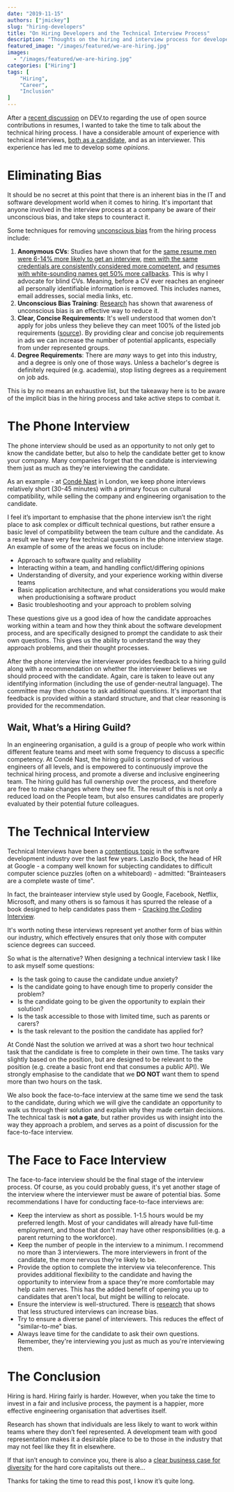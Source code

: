 ```yaml
---
date: "2019-11-15"
authors: ["jmickey"]
slug: "hiring-developers"
title: "On Hiring Developers and the Technical Interview Process"
description: "Thoughts on the hiring and interview process for developers, with a focus on inclusion."
featured_image: "/images/featured/we-are-hiring.jpg"
images:
  - "/images/featured/we-are-hiring.jpg"
categories: ["Hiring"]
tags: [
    "Hiring",
    "Career",
    "Inclusion"
]
---
```

After a [recent discussion](https://dev.to/jmickey/comment/h47b) on DEV.to regarding the use of open source contributions in resumes, I wanted to take the time to talk about the technical hiring process. I have a considerable amount of experience with technical interviews, [both as a candidate](https://mickey.dev/posts/80-interviews-across-planet/), and as an interviewer. This experience has led me to develop some _opinions_.

# Eliminating Bias

It should be no secret at this point that there is an inherent bias in the IT and software development world when it comes to hiring. It's important that anyone involved in the interview process at a company be aware of their unconscious bias, and take steps to counteract it. 

Some techniques for removing [unconscious bias](https://diversity.ucsf.edu/resources/unconscious-bias) from the hiring process include:

1. **Anonymous CVs**: Studies have shown that for the [same resume men were 6-14% more likely to get an interview](https://social.hays.com/2014/10/07/cv-different-gender-results/), [men with the same credentials are consistently considered more competent](https://news.yale.edu/2012/09/24/scientists-not-immune-gender-bias-yale-study-shows), and [resumes with white-sounding names get 50% more callbacks](https://www.politifact.com/punditfact/statements/2015/mar/15/jalen-ross/black-name-resume-50-percent-less-likely-get-respo/). This is why I advocate for blind CVs. Meaning, before a CV ever reaches an engineer all personally identifiable information is removed. This includes names, email addresses, social media links, etc.
2. **Unconscious Bias Training**: [Research](https://www.nature.com/articles/s41562-019-0686-3) has shown that awareness of unconscious bias is an effective way to reduce it.
3. **Clear, Concise Requirements**: It's well understood that women don't apply for jobs unless they believe they can meet 100% of the listed job requirements ([source](https://hbr.org/2014/08/why-women-dont-apply-for-jobs-unless-theyre-100-qualified)). By providing clear and concise job requirements in ads we can increase the number of potential applicants, especially from under represented groups.
4. **Degree Requirements**: There are _many_ ways to get into this industry, and a degree is only one of those ways. Unless a bachelor's degree is definitely required (e.g. academia), stop listing degrees as a requirement on job ads. 

This is by no means an exhaustive list, but the takeaway here is to be aware of the implicit bias in the hiring process and take active steps to combat it.

# The Phone Interview

The phone interview should be used as an opportunity to not only get to know the candidate better, but also to help the candidate better get to know your company. Many companies forget that the candidate is interviewing them just as much as they're interviewing the candidate.

As an example - at [Condé Nast](https://condenast.com) in London, we keep phone interviews relatively short (30-45 minutes) with a primary focus on cultural compatibility, while selling the company and engineering organisation to the candidate. 

I feel it’s important to emphasise that the phone interview isn’t the right place to ask complex or difficult technical questions, but rather ensure a basic level of compatibility between the team culture and the candidate. As a result we have very few technical questions in the phone interview stage. An example of some of the areas we focus on include:

* Approach to software quality and reliability
* Interacting within a team, and handling conflict/differing opinions
* Understanding of diversity, and your experience working within diverse teams
* Basic application architecture, and what considerations you would make when productionising a software product
* Basic troubleshooting and your approach to problem solving

These questions give us a good idea of how the candidate approaches working within a team and how they think about the software development process, and are specifically designed to prompt the candidate to ask their own questions. This gives us the ability to understand the way they approach problems, and their thought processes.


After the phone interview the interviewer provides feedback to a hiring guild along with a recommendation on whether the interviewer believes we should proceed with the candidate. Again, care is taken to leave out any identifying information (including the use of gender-neutral language). The committee may then choose to ask additional questions. It's important that feedback is provided within a standard structure, and that clear reasoning is provided for the recommendation.

## Wait, What’s a Hiring Guild?

In an engineering organisation, a guild is a group of people who work within different feature teams and meet with some frequency to discuss a specific competency. At Condé Nast, the hiring guild is comprised of various engineers of all levels, and is empowered to continuously improve the technical hiring process, and promote a diverse and inclusive engineering team. The hiring guild has full ownership over the process, and therefore are free to make changes where they see fit. The result of this is not only a reduced load on the People team, but also ensures candidates are properly evaluated by their potential future colleagues.


# The Technical Interview

Technical Interviews have been a [contentious topic](https://www.researchgate.net/publication/334448588_Hiring_is_Broken_What_Do_Developers_Say_About_Technical_Interviews) in the software development industry over the last few years. Laszlo Bock, the head of HR at Google - a company well known for subjecting candidates to difficult computer science puzzles (often on a whiteboard) - admitted: "Brainteasers are a complete waste of time". 

In fact, the brainteaser interview style used by Google, Facebook, Netflix, Microsoft, and many others is so famous it has spurred the release of a book designed to help candidates pass them - [Cracking the Coding Interview](http://www.crackingthecodinginterview.com/).

It's worth noting these interviews represent yet another form of bias within our industry, which effectively ensures that only those with computer science degrees can succeed.

So what is the alternative? When designing a technical interview task I like to ask myself some questions:

- Is the task going to cause the candidate undue anxiety?
- Is the candidate going to have enough time to properly consider the problem?
- Is the candidate going to be given the opportunity to explain their solution?
- Is the task accessible to those with limited time, such as parents or carers?
- Is the task relevant to the position the candidate has applied for?

At Condé Nast the solution we arrived at was a short two hour technical task that the candidate is free to complete in their own time. The tasks vary slightly based on the position, but are designed to be relevant to the position (e.g. create a basic front end that consumes a public API). We strongly emphasise to the candidate that we **DO NOT** want them to spend more than two hours on the task. 

We also book the face-to-face interview at the same time we send the task to the candidate, during which we will give the candidate an opportunity to walk us through their solution and explain why they made certain decisions. The technical task is **not a gate**, but rather provides us with insight into the way they approach a problem, and serves as a point of discussion for the face-to-face interview.

# The Face to Face Interview

The face-to-face interview should be the final stage of the interview process. Of course, as you could probably guess, it's yet another stage of the interview where the interviewer must be aware of potential bias. Some recommendations I have for conducting face-to-face interviews are:

- Keep the interview as short as possible. 1-1.5 hours would be my preferred length. Most of your candidates will already have full-time employment, and those that don't may have other responsibilities (e.g. a parent returning to the workforce).
- Keep the number of people in the interview to a minimum. I recommend no more than 3 interviewers. The more interviewers in front of the candidate, the more nervous they're likely to be.
- Provide the option to complete the interview via teleconference. This provides additional flexibility to the candidate and having the opportunity to interview from a space they're more comfortable may help calm nerves. This has the added benefit of opening you up to candidates that aren't local, but might be willing to relocate.
- Ensure the interview is well-structured. There is [research](https://psyc450.wordpress.com/2011/12/08/interviews-the-interviewer-bias-effect/) that shows that less structured interviews can increase bias.
- Try to ensure a diverse panel of interviewers. This reduces the effect of "similar-to-me" bias.
- Always leave time for the candidate to ask their own questions. Remember, they're interviewing you just as much as you're interviewing them.

# The Conclusion

Hiring is hard. Hiring fairly is harder. However, when you take the time to invest in a fair and inclusive process, the payment is a happier, more effective engineering organisation that advertises itself. 

Research has shown that individuals are less likely to want to work within teams where they don’t feel represented. A development team with good representation makes it a desirable place to be to those in the industry that may not feel like they fit in elsewhere.

If that isn’t enough to convince you, there is also a [clear business case for diversity](https://www.weforum.org/agenda/2019/04/business-case-for-diversity-in-the-workplace/) for the hard core capitalists out there...

Thanks for taking the time to read this post, I know it’s quite long.
